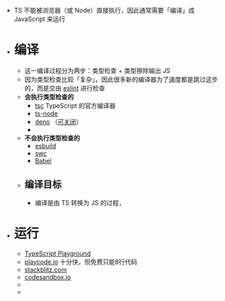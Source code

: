 - TS 不能被浏览器（或 Node）直接执行，因此通常需要「编译」成 JavaScript 来运行
- # 编译
	- 这一编译过程分为两步：类型检查 + 类型擦除输出 JS
	- 因为类型检查比较「复杂」，因此很多新的编译器为了速度都是跳过这步的，而是交由 [eslint](https://typescript-eslint.io/) 进行检查
	- **会执行类型检查的**
		- [tsc](https://github.com/microsoft/TypeScript) TypeScript 的官方编译器
		- [ts-node](https://www.npmjs.com/package/ts-node)
		- [deno](https://deno.land/) （[可关闭](https://deno.land/manual@v1.4.1/getting_started/typescript#--no-check-option)）
		-
	- **不会执行类型检查的**
		- [esbuild](https://esbuild.github.io/)
		- [swc](https://swc.rs/)
		- [Babel](https://www.typescriptlang.org/docs/handbook/babel-with-typescript.html#babel-for-transpiling-tsc-for-types)
	- ## 编译目标
		- 编译是由 TS 转换为 JS 的过程，
- # 运行
	- [TypeScript Playground](https://www.typescriptlang.org/play)
	- [playcode.io](https://playcode.io/typescript) 十分快，但免费只能8行代码
	- [stackblitz.com](https://stackblitz.com/)
	- [codesandbox.io](https://codesandbox.io/)
	-
	-